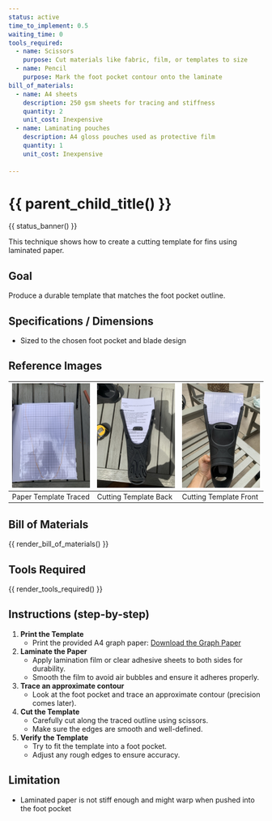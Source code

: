 ```yaml
---
status: active
time_to_implement: 0.5
waiting_time: 0
tools_required:
  - name: Scissors
    purpose: Cut materials like fabric, film, or templates to size
  - name: Pencil
    purpose: Mark the foot pocket contour onto the laminate
bill_of_materials:
  - name: A4 sheets
    description: 250 gsm sheets for tracing and stiffness
    quantity: 2
    unit_cost: Inexpensive
  - name: Laminating pouches
    description: A4 gloss pouches used as protective film
    quantity: 1
    unit_cost: Inexpensive

---
```

# {{ parent_child_title() }}
{{ status_banner() }}

This technique shows how to create a cutting template for fins using laminated paper.

## Goal
Produce a durable template that matches the foot pocket outline.

## Specifications / Dimensions
- Sized to the chosen foot pocket and blade design

## Reference Images

| ![Paper Template](sf_paper_template.jpeg) | ![Cutting Template 1](sf_cutting_template_01.jpeg) | ![Cutting Template 2](sf_cutting_template_02.jpeg) |
|-------------------------------------------|----------------------------------------------------|----------------------------------------------------
| Paper Template Traced                     | Cutting Template Back                              | Cutting Template Front                                 

## Bill of Materials

{{ render_bill_of_materials() }}

## Tools Required
{{ render_tools_required() }}

## Instructions (step-by-step)
1. **Print the Template**
     - Print the provided A4 graph paper: [Download the Graph Paper](./graph_paper.pdf)
2. **Laminate the Paper**
     - Apply lamination film or clear adhesive sheets to both sides for durability.
     - Smooth the film to avoid air bubbles and ensure it adheres properly.
3. **Trace an approximate contour**
     - Look at the foot pocket and trace an approximate contour (precision comes later).
4. **Cut the Template**
     - Carefully cut along the traced outline using scissors.
     - Make sure the edges are smooth and well-defined.
5. **Verify the Template**
     - Try to fit the template into a foot pocket.
     - Adjust any rough edges to ensure accuracy.

## Limitation
- Laminated paper is not stiff enough and might warp when pushed into the foot pocket

